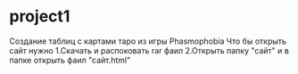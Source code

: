 # project1
Создание таблиц с картами таро из игры  Phasmophobia
Что бы открыть сайт нужно
1.Скачать и распоковать rar фаил
2.Открыть папку "сайт" и в папке открыть фаил "сайт.html"

